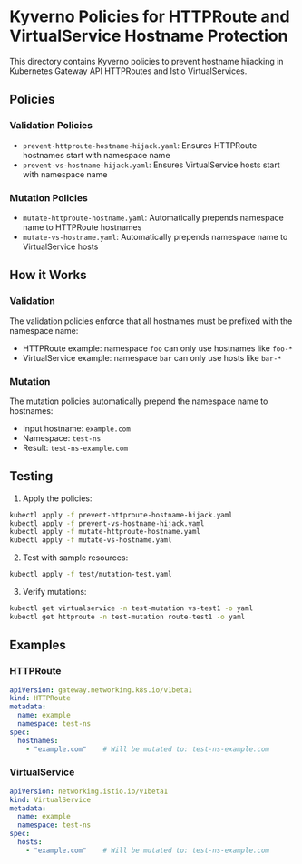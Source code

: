 # Kyverno Policies for HTTPRoute and VirtualService Hostname Protection

This directory contains Kyverno policies to prevent hostname hijacking in Kubernetes Gateway API HTTPRoutes and Istio VirtualServices.

## Policies

### Validation Policies
- `prevent-httproute-hostname-hijack.yaml`: Ensures HTTPRoute hostnames start with namespace name
- `prevent-vs-hostname-hijack.yaml`: Ensures VirtualService hosts start with namespace name

### Mutation Policies
- `mutate-httproute-hostname.yaml`: Automatically prepends namespace name to HTTPRoute hostnames
- `mutate-vs-hostname.yaml`: Automatically prepends namespace name to VirtualService hosts

## How it Works

### Validation
The validation policies enforce that all hostnames must be prefixed with the namespace name:
- HTTPRoute example: namespace `foo` can only use hostnames like `foo-*`
- VirtualService example: namespace `bar` can only use hosts like `bar-*`

### Mutation
The mutation policies automatically prepend the namespace name to hostnames:
- Input hostname: `example.com`
- Namespace: `test-ns`
- Result: `test-ns-example.com`

## Testing

1. Apply the policies:
```bash
kubectl apply -f prevent-httproute-hostname-hijack.yaml
kubectl apply -f prevent-vs-hostname-hijack.yaml
kubectl apply -f mutate-httproute-hostname.yaml
kubectl apply -f mutate-vs-hostname.yaml
```

2. Test with sample resources:
```bash
kubectl apply -f test/mutation-test.yaml
```

3. Verify mutations:
```bash
kubectl get virtualservice -n test-mutation vs-test1 -o yaml
kubectl get httproute -n test-mutation route-test1 -o yaml
```

## Examples

### HTTPRoute
```yaml
apiVersion: gateway.networking.k8s.io/v1beta1
kind: HTTPRoute
metadata:
  name: example
  namespace: test-ns
spec:
  hostnames:
    - "example.com"    # Will be mutated to: test-ns-example.com
```

### VirtualService
```yaml
apiVersion: networking.istio.io/v1beta1
kind: VirtualService
metadata:
  name: example
  namespace: test-ns
spec:
  hosts:
    - "example.com"    # Will be mutated to: test-ns-example.com
``` 